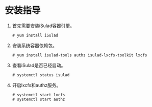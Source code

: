 # 安装指导<a name="ZH-CN_TOPIC_0184808015"></a>

1.  首先需要安装iSulad容器引擎。

    ```
    # yum install iSulad
    ```

2.  安装系统容器依赖包。

    ```
    # yum install isulad-tools authz isulad-lxcfs-toolkit lxcfs
    ```

3.  查看iSulad是否已经启动。

    ```
    # systemctl status isulad
    ```

4.  开启lxcfs和authz服务。

    ```
    # systemctl start lxcfs
    # systemctl start authz
    ```


